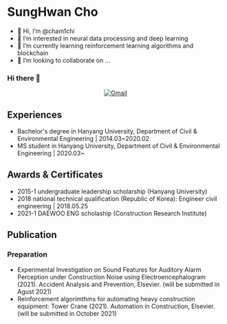 # SungHwan Cho


- 👋 Hi, I’m @cham1chi
- 👀 I’m interested in neural data processing and deep learning 
- 🌱 I’m currently learning reinforcement learning algorithms and blockchain 
- 💞️ I’m looking to collaborate on ...

<!---
cham1chi/cham1chi is a ✨ special ✨ repository because its `README.md` (this file) appears on your GitHub profile.
You can click the Preview link to take a look at your changes.
--->

### Hi there 👋

<div align=center>

[![Gmail](https://img.shields.io/static/v1?style=for-the-badge&message=Gmail&color=EA4335&logo=Gmail&logoColor=FFFFFF&label=)](mailto:jsoiy@gmail.com)

</div>

## Experiences
- Bachelor's degree in Hanyang University, Department of Civil & Environmental Engineering | 2014.03~2020.02 
- MS student in Hanyang University, Department of Civil & Environmental Engineering | 2020.03~

## Awards & Certificates
- 2015-1 undergraduate leadership scholarship (Hanyang University)
- 2018 national technical qualification (Republic of Korea): Engineer civil engineering | 2018.05.25 
- 2021-1 DAEWOO ENG scholaship (Construction Research Institute)

## Publication
### Preparation
- Experimental Investigation on Sound Features for Auditory Alarm Perception under Construction Noise using Electroencephalogram (2021). Accident Analysis and Prevention, Elsevier. (will be submitted in Agust 2021)
- Reinforcement algorimthms for automating heavy construction equipment: Tower Crane (2021). Automation in Construction, Elsevier. (will be submitted in October 2021)

